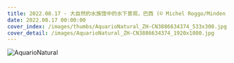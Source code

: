 ```yaml
---
title: 2022.08.17 - 大自然的水族馆中的水下景观，巴西 (© Michel Roggo/Minden Pictures)
date: 2022.08.17 00:00:00
cover_index: /images/thumbs/AquarioNatural_ZH-CN3886634374_533x300.jpg
cover_detail: /images/AquarioNatural_ZH-CN3886634374_1920x1080.jpg
---
```


![AquarioNatural](/images/AquarioNatural_ZH-CN3886634374_1920x1080.jpg)
